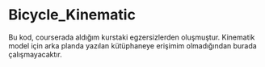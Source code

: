 # Bicycle_Kinematic

Bu kod, courserada aldığım kurstaki egzersizlerden oluşmuştur. Kinematik model için arka planda yazılan kütüphaneye erişimim olmadığından burada çalışmayacaktır.
